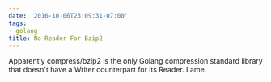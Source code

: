```yaml
---
date: '2016-10-06T23:09:31-07:00'
tags:
- golang
title: No Reader For Bzip2
---
```


Apparently compress/bzip2 is the only Golang compression standard library that doesn't have a Writer counterpart for its Reader. Lame.
